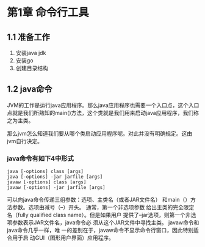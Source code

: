 # 第1章 命令行工具

## 1.1 准备工作
1. 安装java jdk
2. 安装go
3. 创建目录结构

## 1.2 java命令
JVM的工作是运行java应用程序。那么java应用程序也需要一个入口点，这个入口点就是我们所熟知的main()方法，这个类就是我们用来启动java应用程序，我们称之为主类。

那么jvm怎么知道我们要从哪个类启动应用程序呢。对此并没有明确规定。这由jvm自行决定。

### java命令有如下4中形式
```
java [-options] class [args]
java [-options] -jar jarfile [args]
javaw [-options] class [args]
javaw [-options] -jar jarfile [args]
```
可以向java命令传递三组参数：选项、主类名（或者JAR文件名） 和main（）方法参数。选项由减号（–）开头。
通常，第一个非选项参数 给出主类的完全限定名（fully qualified class name）。但是如果用户 提供了–jar选项，则第一个非选项参数表示JAR文件名，java命令必 须从这个JAR文件中寻找主类。
javaw命令和java命令几乎一样，唯 一的差别在于，javaw命令不显示命令行窗口，因此特别适合用于启 动GUI（图形用户界面）应用程序。

